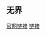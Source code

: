 ## 无界
[官网链接](https://github.com/Tencent/wujie)
[链接](https://wujie-micro.github.io/demo-main-vue/home)